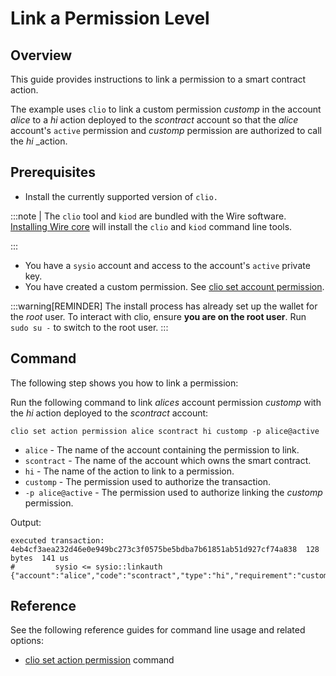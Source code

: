 # Link a Permission Level

## Overview

This guide provides instructions to link a permission to a smart contract action.

The example uses `clio` to link a custom permission _customp_ in the account _alice_ to a _hi_ action deployed to the _scontract_ account so that the _alice_ account's `active` permission and _customp_ permission are authorized to call the _hi_ _action.  

## Prerequisites

* Install the currently supported version of `clio.`

:::note
| The `clio` tool and `kiod` are bundled with the Wire software. [Installing Wire core](/docs/getting-started/install-dependencies.md) will install the `clio` and `kiod` command line tools.

:::

* You have a `sysio` account and access to the account's `active` private key.
* You have created a custom permission. See [clio set account permission](/docs/api-reference/tooling/clio/command-reference/set/set-account.md).

:::warning[REMINDER]
The install process has already set up the wallet for the _root_ user. To interact with clio, ensure **you are on the root user**. Run `sudo su -` to switch to the root user.
:::

## Command

The following step shows you how to link a permission:

Run the following command to link _alices_ account permission _customp_ with the _hi_ action deployed to the _scontract_ account:

```shell
clio set action permission alice scontract hi customp -p alice@active
```

* `alice` - The name of the account containing the permission to link.
* `scontract` - The name of the account which owns the smart contract.
* `hi` - The name of the action to link to a permission.
* `customp` - The permission used to authorize the transaction.
* `-p alice@active` - The permission used to authorize linking the _customp_ permission.

Output:

```shell
executed transaction: 4eb4cf3aea232d46e0e949bc273c3f0575be5bdba7b61851ab51d927cf74a838  128 bytes  141 us
#         sysio <= sysio::linkauth              {"account":"alice","code":"scontract","type":"hi","requirement":"customp"}
```

## Reference

See the following reference guides for command line usage and related options:

* [clio set action permission](/docs/api-reference/tooling/clio/command-reference/set/set-action-permission.md) command
